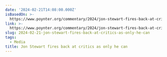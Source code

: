 ```yaml
---
date: '2024-02-21T14:08:00.000Z'
isBasedOn: >-
  https://www.poynter.org/commentary/2024/jon-stewart-fires-back-at-critics-as-only-he-can/
link: >-
  https://www.poynter.org/commentary/2024/jon-stewart-fires-back-at-critics-as-only-he-can/
slug: 2024-02-21-jon-stewart-fires-back-at-critics-as-only-he-can
tags:
  - Media
title: Jon Stewart fires back at critics as only he can
---
```


